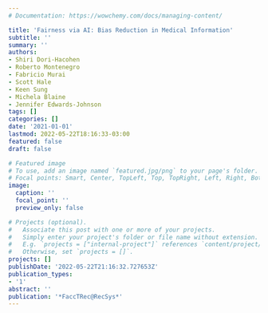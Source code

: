 ```yaml
---
# Documentation: https://wowchemy.com/docs/managing-content/

title: 'Fairness via AI: Bias Reduction in Medical Information'
subtitle: ''
summary: ''
authors:
- Shiri Dori-Hacohen
- Roberto Montenegro
- Fabricio Murai
- Scott Hale
- Keen Sung
- Michela Blaine
- Jennifer Edwards-Johnson
tags: []
categories: []
date: '2021-01-01'
lastmod: 2022-05-22T18:16:33-03:00
featured: false
draft: false

# Featured image
# To use, add an image named `featured.jpg/png` to your page's folder.
# Focal points: Smart, Center, TopLeft, Top, TopRight, Left, Right, BottomLeft, Bottom, BottomRight.
image:
  caption: ''
  focal_point: ''
  preview_only: false

# Projects (optional).
#   Associate this post with one or more of your projects.
#   Simply enter your project's folder or file name without extension.
#   E.g. `projects = ["internal-project"]` references `content/project/deep-learning/index.md`.
#   Otherwise, set `projects = []`.
projects: []
publishDate: '2022-05-22T21:16:32.727653Z'
publication_types:
- '1'
abstract: ''
publication: '*FaccTRec@RecSys*'
---
```

